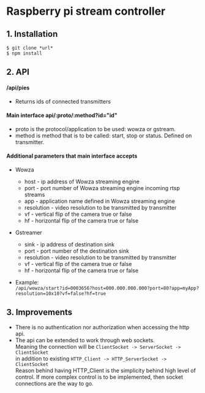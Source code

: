 # Raspberry pi stream controller
## 1. Installation
`$ git clone *url*`  
`$ npm install`
## 2. API

 #### /api/pies
 - Returns ids of connected transmitters
 
 #### Main interface api/:proto/:method?id="id"  
 - proto is the protocol/application to be used: wowza or gstream.
 - method is method that is to be called: start, stop or status. Defined on transmitter.
 
 #### Additional parameters that main interface accepts
 - Wowza
    * host - ip address of Wowza streaming engine
    * port - port number of Wowza streaming engine incoming rtsp streams
    * app - application name defined in Wowza streaming engine
    * resolution - video resolution to be transmitted by transmitter
    * vf - vertical flip of the camera true or false
    * hf - horizontal flip of the camera true or false
 - Gstreamer
    * sink - ip address of destination sink
    * port - port number of the destination sink
    * resolution - video resolution to be transmitted by transmitter
    * vf - vertical flip of the camera true or false
    * hf - horizontal flip of the camera true or false
    
  - Example:  
  `/api/wowza/start?id=0003656?host=000.000.000.000?port=80?app=myApp?resolution=10x10?vf=false?hf=true`
  
## 3. Improvements
 - There is no authentication nor authorization when accessing the http api.
 - The api can be extended to work through web sockets.  
 Meaning the connection will be `ClientSocket -> ServerSocket -> ClientSocket`  
 in addition to existing `HTTP_Client -> HTTP_ServerSocket -> ClientSocket`  
  Reason behind having HTTP_Client is the simplicity behind high level of control. 
  If more complex control is to be implemented, then socket connections are the way to go.

